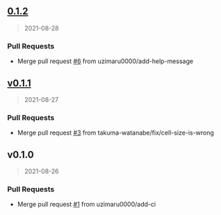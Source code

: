 
<a name="0.1.2"></a>
## [0.1.2](https://github.com/uzimaru0000/tv/compare/v0.1.1...0.1.2)

> 2021-08-28

### Pull Requests

* Merge pull request [#6](https://github.com/uzimaru0000/tv/issues/6) from uzimaru0000/add-help-message


<a name="v0.1.1"></a>
## [v0.1.1](https://github.com/uzimaru0000/tv/compare/v0.1.0...v0.1.1)

> 2021-08-27

### Pull Requests

* Merge pull request [#3](https://github.com/uzimaru0000/tv/issues/3) from takuma-watanabe/fix/cell-size-is-wrong


<a name="v0.1.0"></a>
## v0.1.0

> 2021-08-26

### Pull Requests

* Merge pull request [#1](https://github.com/uzimaru0000/tv/issues/1) from uzimaru0000/add-ci


